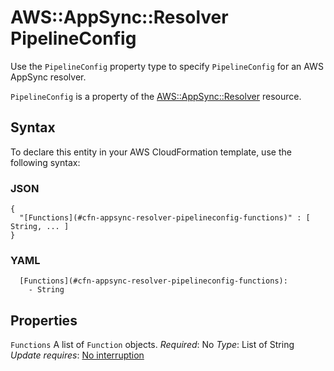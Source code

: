 # AWS::AppSync::Resolver PipelineConfig<a name="aws-properties-appsync-resolver-pipelineconfig"></a>

Use the `PipelineConfig` property type to specify `PipelineConfig` for an AWS AppSync resolver\.

 `PipelineConfig` is a property of the [AWS::AppSync::Resolver](https://docs.aws.amazon.com/AWSCloudFormation/latest/UserGuide/aws-resource-appsync-resolver.html) resource\.

## Syntax<a name="aws-properties-appsync-resolver-pipelineconfig-syntax"></a>

To declare this entity in your AWS CloudFormation template, use the following syntax:

### JSON<a name="aws-properties-appsync-resolver-pipelineconfig-syntax.json"></a>

```
{
  "[Functions](#cfn-appsync-resolver-pipelineconfig-functions)" : [ String, ... ]
}
```

### YAML<a name="aws-properties-appsync-resolver-pipelineconfig-syntax.yaml"></a>

```
  [Functions](#cfn-appsync-resolver-pipelineconfig-functions):
    - String
```

## Properties<a name="aws-properties-appsync-resolver-pipelineconfig-properties"></a>

`Functions`  <a name="cfn-appsync-resolver-pipelineconfig-functions"></a>
A list of `Function` objects\.
*Required*: No
*Type*: List of String
*Update requires*: [No interruption](https://docs.aws.amazon.com/AWSCloudFormation/latest/UserGuide/using-cfn-updating-stacks-update-behaviors.html#update-no-interrupt)
